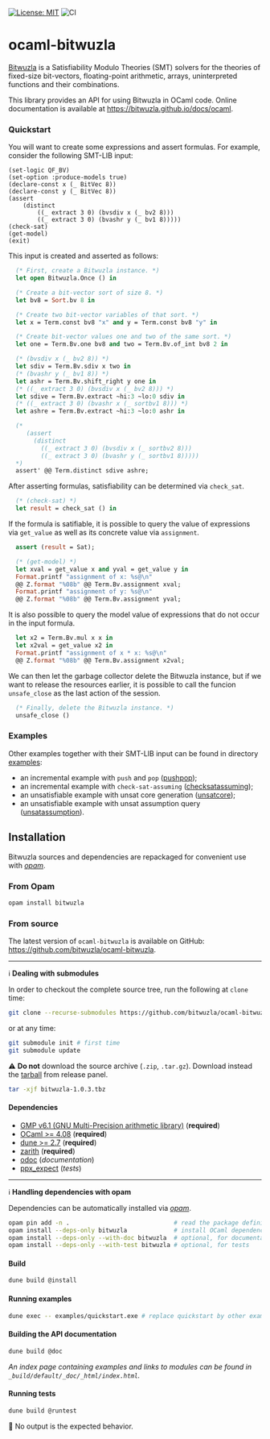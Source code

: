 [![License: MIT](https://img.shields.io/badge/License-MIT-yellow.svg)](https://opensource.org/licenses/MIT)
![CI](https://github.com/bitwuzla/ocaml-bitwuzla/workflows/CI/badge.svg)

# ocaml-bitwuzla

[Bitwuzla](https://bitwuzla.github.io) is a Satisfiability Modulo Theories
(SMT) solvers for the theories of fixed-size bit-vectors, floating-point
arithmetic, arrays, uninterpreted functions and their combinations.

This library provides an API for using Bitwuzla in OCaml code.
Online documentation is available at
https://bitwuzla.github.io/docs/ocaml.

### Quickstart

You will want to create some expressions and assert formulas.
For example, consider the following SMT-LIB input:

```smt2
(set-logic QF_BV)
(set-option :produce-models true)
(declare-const x (_ BitVec 8))
(declare-const y (_ BitVec 8))
(assert
    (distinct
        ((_ extract 3 0) (bvsdiv x (_ bv2 8)))
        ((_ extract 3 0) (bvashr y (_ bv1 8)))))
(check-sat)
(get-model)
(exit)
```

This input is created and asserted as follows:

```ocaml
  (* First, create a Bitwuzla instance. *)
  let open Bitwuzla.Once () in

  (* Create a bit-vector sort of size 8. *)
  let bv8 = Sort.bv 8 in

  (* Create two bit-vector variables of that sort. *)
  let x = Term.const bv8 "x" and y = Term.const bv8 "y" in

  (* Create bit-vector values one and two of the same sort. *)
  let one = Term.Bv.one bv8 and two = Term.Bv.of_int bv8 2 in

  (* (bvsdiv x (_ bv2 8)) *)
  let sdiv = Term.Bv.sdiv x two in
  (* (bvashr y (_ bv1 8)) *)
  let ashr = Term.Bv.shift_right y one in
  (* ((_ extract 3 0) (bvsdiv x (_ bv2 8))) *)
  let sdive = Term.Bv.extract ~hi:3 ~lo:0 sdiv in
  (* ((_ extract 3 0) (bvashr x (_ sortbv1 8))) *)
  let ashre = Term.Bv.extract ~hi:3 ~lo:0 ashr in

  (*
     (assert
       (distinct
         ((_ extract 3 0) (bvsdiv x (_ sortbv2 8)))
         ((_ extract 3 0) (bvashr y (_ sortbv1 8)))))
  *)
  assert' @@ Term.distinct sdive ashre;
```

After asserting formulas, satisfiability can be determined via
`check_sat`.

```ocaml
  (* (check-sat) *)
  let result = check_sat () in
```

If the formula is satifiable, it is possible to query the value
of expressions via `get_value` as well as its concrete value
via `assignment`.

```ocaml
  assert (result = Sat);

  (* (get-model) *)
  let xval = get_value x and yval = get_value y in
  Format.printf "assignment of x: %s@\n"
  @@ Z.format "%08b" @@ Term.Bv.assignment xval;
  Format.printf "assignment of y: %s@\n"
  @@ Z.format "%08b" @@ Term.Bv.assignment yval;
```

It is also possible to query the model value of expressions that do not
occur in the input formula.

```ocaml
  let x2 = Term.Bv.mul x x in
  let x2val = get_value x2 in
  Format.printf "assignment of x * x: %s@\n"
  @@ Z.format "%08b" @@ Term.Bv.assignment x2val;
```

We can then let the garbage collector delete the Bitwuzla instance,
but if we want to release the resources earlier, it is possible to
call the funcion `unsafe_close` as the last action of the session.

```ocaml
  (* Finally, delete the Bitwuzla instance. *)
  unsafe_close ()
```

### Examples

Other examples together with their SMT-LIB input can be found in directory
[examples](https://github.com/bitwuzla/ocaml-bitwuzla/tree/master/examples):
- an incremental example with `push` and `pop`
([pushpop](https://github.com/bitwuzla/ocaml-bitwuzla/tree/master/examples/pushpop.ml));
- an incremental example with `check-sat-assuming`
([checksatassuming](https://github.com/bitwuzla/ocaml-bitwuzla/tree/master/examples/checksatassuming.ml));
- an unsatisfiable example with unsat core generation
([unsatcore](https://github.com/bitwuzla/ocaml-bitwuzla/tree/master/examples/unsatcore.ml));
- an unsatisfiable example with unsat assumption query
([unsatassumption](https://github.com/bitwuzla/ocaml-bitwuzla/tree/master/examples/unsatassumption.ml)).

## Installation

Bitwuzla sources and dependencies are repackaged for convenient use
with [*opam*](https://opam.ocaml.org/).

### From Opam

```bash
opam install bitwuzla
```

### From source

The latest version of `ocaml-bitwuzla` is available on GitHub:
https://github.com/bitwuzla/ocaml-bitwuzla.

---
:information_source: **Dealing with submodules**

In order to checkout the complete source tree,
run the following at `clone` time:
```bash
git clone --recurse-submodules https://github.com/bitwuzla/ocaml-bitwuzla.git
```
or at any time:
```bash
git submodule init # first time
git submodule update
```

:warning: **Do not** download the source archive (`.zip`, `.tar.gz`).
Download instead the
[tarball](https://github.com/bitwuzla/ocaml-bitwuzla/releases/download/1.0.3/bitwuzla-1.0.3.tbz) from release panel.
```bash
tar -xjf bitwuzla-1.0.3.tbz
```

#### Dependencies

- [GMP v6.1 (GNU Multi-Precision arithmetic library)](https://gmplib.org)
  (**required**)
- [OCaml >= 4.08](https://github.com/ocaml/ocaml) (**required**)
- [dune >= 2.7](https://github.com/ocaml/dune) (**required**)
- [zarith](https://github.com/ocaml/Zarith) (**required**)
- [odoc](https://github.com/ocaml/odoc) (*documentation*)
- [ppx_expect](https://github.com/janestreet/ppx_expect) (*tests*)

---
:information_source: **Handling dependencies with opam**

Dependencies can be automatically installed via
[*opam*](https://opam.ocaml.org/doc/Install.html).

```bash
opam pin add -n .                             # read the package definition
opam install --deps-only bitwuzla             # install OCaml dependencies
opam install --deps-only --with-doc bitwuzla  # optional, for documentation
opam install --deps-only --with-test bitwuzla # optional, for tests
```

#### Build

```bash
dune build @install
```

#### Running examples

```bash
dune exec -- examples/quickstart.exe # replace quickstart by other examples
```

#### Building the API documentation

```bash
dune build @doc
```
*An index page containing examples and links to modules can be found in
`_build/default/_doc/_html/index.html`.*

#### Running tests

```bash
dune build @runtest
```

:memo: No output is the expected behavior.
